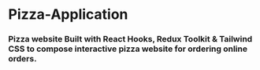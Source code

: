 # Pizza-Application
### Pizza website Built with React Hooks, Redux Toolkit & Tailwind CSS to compose interactive pizza website for ordering online orders.
